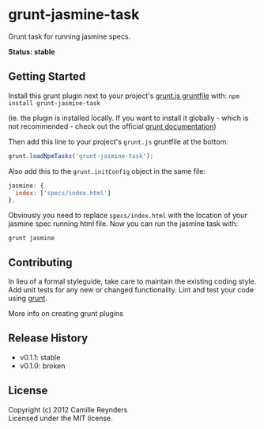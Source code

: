 [grunt]: https://github.com/cowboy/grunt
[getting_started]: https://github.com/cowboy/grunt/blob/master/docs/getting_started.md
[plugin_docs]: https://github.com/cowboy/grunt/blob/master/docs/plugins.md

# grunt-jasmine-task

Grunt task for running jasmine specs.

__Status: stable__

## Getting Started

Install this grunt plugin next to your project's [grunt.js gruntfile][getting_started] with: `npm install grunt-jasmine-task`

(ie. the plugin is installed locally. If you want to install it globally - which is not recommended - check out the official [grunt documentation][plugin_docs])

Then add this line to your project's `grunt.js` gruntfile at the bottom:

```javascript
grunt.loadNpmTasks('grunt-jasmine-task');
```

Also add this to the ```grunt.initConfig``` object in the same file:

```javascript
jasmine: {
  index: ['specs/index.html']
},
```
Obviously you need to replace ```specs/index.html``` with the location of your jasmine spec running html file.
Now you can run the jasmine task with:

```grunt jasmine```

## Contributing
In lieu of a formal styleguide, take care to maintain the existing coding style. 
Add unit tests for any new or changed functionality. 
Lint and test your code using [grunt][grunt].

More info on creating grunt plugins

## Release History

* v0.1.1: stable
* v0.1.0: broken

## License
Copyright (c) 2012 Camille Reynders  
Licensed under the MIT license.
